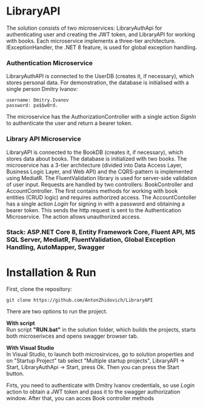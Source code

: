 # LibraryAPI

The solution consists of two microservices: LibraryAuthApi for authenticating user and creating the JWT token, and LibraryAPI for working with books. Each microservice implements a three-tier architecture. IExceptionHandler, the .NET 8 feature, is used for global exception handling.

### Authentication Microservice
LibraryAuthAPI is connected to the UserDB (creates it, if necessary), which stores personal data. For demonstration, the database is initialised with a single person Dmitry Ivanov:
```
username: Dmitry.Ivanov
password: pa$$w0rd.
``` 
The microservice has the AuthorizationController with a single action _SignIn_ to authenticate the user and return a bearer token.

### Library API Microservice
LibraryAPI is connected to the BookDB  (creates it, if necessary), which stores data about books. The database is initialized with two books. The microservice has a 3-tier architecture (divided into Data Access Layer, Business Logic Layer, and Web API) and the CQRS-pattern is implemented using MediatR. The FluentValidation library is used for server-side validation of user input. Requests are handled by two controllers: BookController and AccountController. The first contains methods for working with book entities (CRUD logic) and requires authorized access. The AccountContoller has a single action _Login_ for signing in with a password and obtaining a bearer token. This sends the http request is sent to the Authentication Microservice. The action allows unauthorized access. 


### Stack: ASP.NET Core 8, Entity Framework Core, Fluent API, MS SQL Server, MediatR, FluentValidation, Global Exception Handling, AutoMapper, Swagger

# Installation & Run

First, clone the repository:
```
git clone https://github.com/AntonZhidovich/LibraryAPI
```
There are two options to run the project.

**With script** <br>
Run script **"RUN.bat"** in the solution folder, which builds the projects, starts both microserivces and opens swagger browser tab.

**With Visual Studio** <br>
In Visual Studio, to launch both microsirvices, go to solution properties and on "Startup Project" tab select "Multiple startup projects", LibraryAPI -> Start, LibraryAuthApi -> Start, press Ok. 
Then you can press the Start button. 

Firts, you need to authenticate with Dmitry Ivanov credentials, so use _Login_ action to obtain a JWT token and pass it to the swagger authorization window. After that, you can acces Book controller methods
